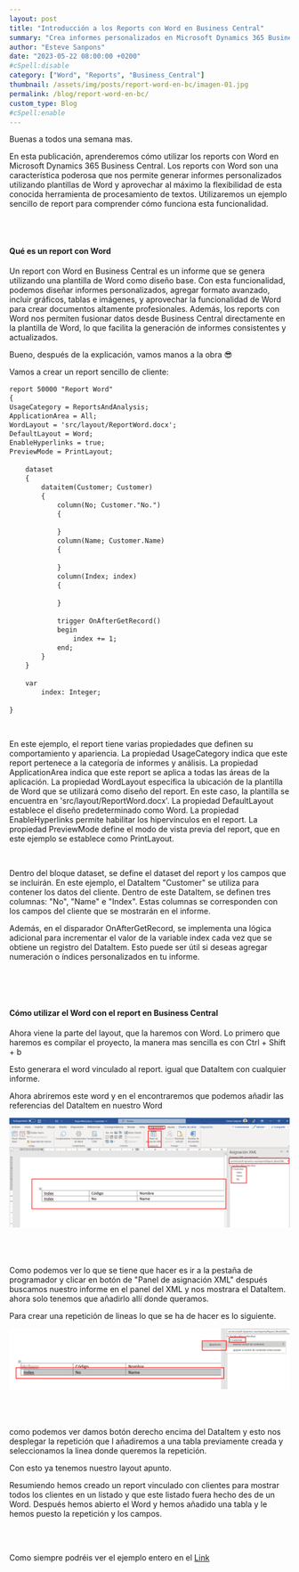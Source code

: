 ```yaml
---
layout: post
title: "Introducción a los Reports con Word en Business Central"
summary: "Crea informes personalizados en Microsoft Dynamics 365 Business Central usando reports con Word."
author: "Esteve Sanpons"
date: "2023-05-22 08:00:00 +0200"
#cSpell:disable
category: ["Word", "Reports", "Business_Central"]
thumbnail: /assets/img/posts/report-word-en-bc/imagen-01.jpg
permalink: /blog/report-word-en-bc/
custom_type: Blog
#cSpell:enable
---
```


Buenas a todos una semana mas.

En esta publicación, aprenderemos cómo utilizar los reports con Word en Microsoft Dynamics 365 Business Central. Los reports con Word son una característica poderosa que nos permite generar informes personalizados utilizando plantillas de Word y aprovechar al máximo la flexibilidad de esta conocida herramienta de procesamiento de textos. Utilizaremos un ejemplo sencillo de report para comprender cómo funciona esta funcionalidad.

<br><br>

#### Qué es un report con Word

Un report con Word en Business Central es un informe que se genera utilizando una plantilla de Word como diseño base. Con esta funcionalidad, podemos diseñar informes personalizados, agregar formato avanzado, incluir gráficos, tablas e imágenes, y aprovechar la funcionalidad de Word para crear documentos altamente profesionales. Además, los reports con Word nos permiten fusionar datos desde Business Central directamente en la plantilla de Word, lo que facilita la generación de informes consistentes y actualizados.

Bueno, después de la explicación, vamos manos a la obra :sunglasses:

Vamos a crear un report sencillo de cliente:

```
report 50000 "Report Word"
{
UsageCategory = ReportsAndAnalysis;
ApplicationArea = All;
WordLayout = 'src/layout/ReportWord.docx';
DefaultLayout = Word;
EnableHyperlinks = true;
PreviewMode = PrintLayout;

    dataset
    {
        dataitem(Customer; Customer)
        {
            column(No; Customer."No.")
            {

            }
            column(Name; Customer.Name)
            {

            }
            column(Index; index)
            {

            }

            trigger OnAfterGetRecord()
            begin
                index += 1;
            end;
        }
    }

    var
        index: Integer;

}

```

<br>

En este ejemplo, el report tiene varias propiedades que definen su comportamiento y apariencia.
La propiedad UsageCategory indica que este report pertenece a la categoría de informes y análisis.
La propiedad ApplicationArea indica que este report se aplica a todas las áreas de la aplicación.
La propiedad WordLayout especifica la ubicación de la plantilla de Word que se utilizará como diseño del report. En este caso, la plantilla se encuentra en 'src/layout/ReportWord.docx'.
La propiedad DefaultLayout establece el diseño predeterminado como Word.
La propiedad EnableHyperlinks permite habilitar los hipervínculos en el report.
La propiedad PreviewMode define el modo de vista previa del report, que en este ejemplo se establece como PrintLayout.

<br>

Dentro del bloque dataset, se define el dataset del report y los campos que se incluirán. En este ejemplo, el DataItem "Customer" se utiliza para contener los datos del cliente. Dentro de este DataItem, se definen tres columnas: "No", "Name" e "Index". Estas columnas se corresponden con los campos del cliente que se mostrarán en el informe.

Además, en el disparador OnAfterGetRecord, se implementa una lógica adicional para incrementar el valor de la variable index cada vez que se obtiene un registro del DataItem. Esto puede ser útil si deseas agregar numeración o índices personalizados en tu informe.

<br><br><br>

#### Cómo utilizar el Word con el report en Business Central

Ahora viene la parte del layout, que la haremos con Word.
Lo primero que haremos es compilar el proyecto, la manera mas sencilla es con Ctrl + Shift + b

Esto generara el word vinculado al report. igual que DataItem con cualquier informe.

Ahora abriremos este word y en el encontraremos que podemos añadir las referencias del DataItem en nuestro Word

<img class="img-container"  src="/assets/img/posts/report-word-en-bc/imagen-02.png">
<br><br><br><br>

Como podemos ver lo que se tiene que hacer es ir a la pestaña de programador y clicar en botón de "Panel de asignación XML" después buscamos nuestro informe en el panel del XML y nos mostrara el DataItem.
ahora solo tenemos que añadirlo allí donde queramos.

Para crear una repetición de lineas lo que se ha de hacer es lo siguiente.

<img class="img-container"  src="/assets/img/posts/report-word-en-bc/imagen-03.png">
<br><br><br><br>

como podemos ver damos botón derecho encima del DataItem y esto nos desplegar la repetición que l añadiremos a una tabla previamente creada y seleccionamos la linea donde queremos la repetición.

Con esto ya tenemos nuestro layout apunto.

Resumiendo hemos creado un report vinculado con clientes para mostrar todos los clientes en un listado y que este listado fuera hecho des de un Word. Después hemos abierto el Word y hemos añadido una tabla y le hemos puesto la repetición y los campos.

<br>
<br>

Como siempre podréis ver el ejemplo entero en el [Link](https://github.com/Esanpons/report-bc)
